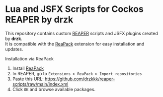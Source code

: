 # Lua and JSFX Scripts for Cockos REAPER by drzk

This repository contains custom [REAPER](https://www.reaper.fm/) scripts and JSFX plugins created by **drzk**.  
It is compatible with the [ReaPack](https://reapack.com/) extension for easy installation and updates.

Installation via ReaPack

1. Install [ReaPack](https://reapack.com/)
2. In REAPER, go to `Extensions > ReaPack > Import repositories`
3. Paste this URL:
https://github.com/drzkkk/reaper-scripts/raw/main/index.xml
4. Click `OK` and browse available packages.
